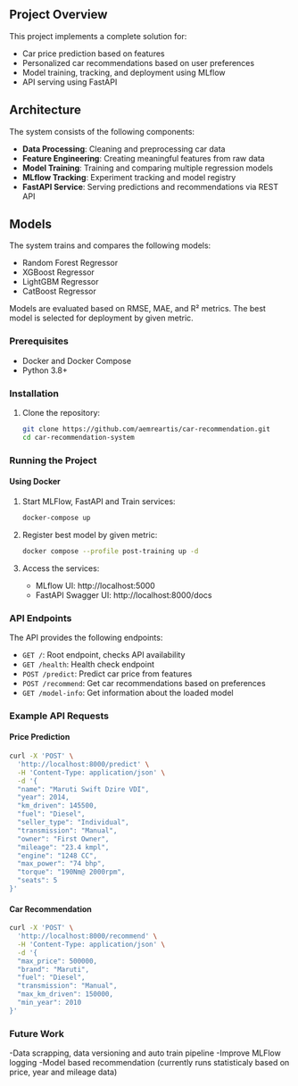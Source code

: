## Project Overview
This project implements a complete solution for:
- Car price prediction based on features
- Personalized car recommendations based on user preferences
- Model training, tracking, and deployment using MLflow
- API serving using FastAPI

## Architecture

The system consists of the following components:
- **Data Processing**: Cleaning and preprocessing car data
- **Feature Engineering**: Creating meaningful features from raw data
- **Model Training**: Training and comparing multiple regression models
- **MLflow Tracking**: Experiment tracking and model registry
- **FastAPI Service**: Serving predictions and recommendations via REST API

## Models
The system trains and compares the following models:
- Random Forest Regressor
- XGBoost Regressor
- LightGBM Regressor
- CatBoost Regressor

Models are evaluated based on RMSE, MAE, and R² metrics. The best model is selected for deployment by given metric.

### Prerequisites
- Docker and Docker Compose
- Python 3.8+

### Installation

1. Clone the repository:
   ```bash
   git clone https://github.com/aemreartis/car-recommendation.git
   cd car-recommendation-system
   ```

### Running the Project

#### Using Docker 

1. Start MLFlow, FastAPI and Train services:
   ```bash
   docker-compose up
   ```
2. Register best model by given metric:
   ```bash
   docker compose --profile post-training up -d 
   ```
  
4. Access the services:
   - MLflow UI: http://localhost:5000
   - FastAPI Swagger UI: http://localhost:8000/docs

### API Endpoints

The API provides the following endpoints:

- `GET /`: Root endpoint, checks API availability
- `GET /health`: Health check endpoint
- `POST /predict`: Predict car price from features
- `POST /recommend`: Get car recommendations based on preferences
- `GET /model-info`: Get information about the loaded model

### Example API Requests

#### Price Prediction

```bash
curl -X 'POST' \
  'http://localhost:8000/predict' \
  -H 'Content-Type: application/json' \
  -d '{
  "name": "Maruti Swift Dzire VDI",
  "year": 2014,
  "km_driven": 145500,
  "fuel": "Diesel",
  "seller_type": "Individual",
  "transmission": "Manual",
  "owner": "First Owner",
  "mileage": "23.4 kmpl",
  "engine": "1248 CC",
  "max_power": "74 bhp",
  "torque": "190Nm@ 2000rpm",
  "seats": 5
}'
```

#### Car Recommendation

```bash
curl -X 'POST' \
  'http://localhost:8000/recommend' \
  -H 'Content-Type: application/json' \
  -d '{
  "max_price": 500000,
  "brand": "Maruti",
  "fuel": "Diesel",
  "transmission": "Manual",
  "max_km_driven": 150000,
  "min_year": 2010
}'
```
### Future Work
-Data scrapping, data versioning and auto train pipeline
-Improve MLFlow logging
-Model based recommendation (currently runs statisticaly based on price, year and mileage data)
